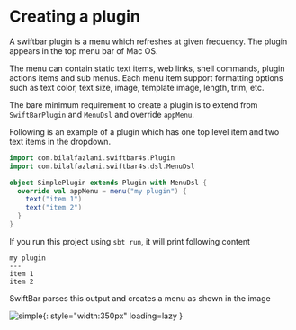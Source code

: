 # Creating a plugin

A swiftbar plugin is a menu which refreshes at given frequency.
The plugin appears in the top menu bar of Mac OS.

The menu can contain static text items, web links, shell commands, plugin actions items and sub menus. Each menu item support formatting options such as text color, text size, image, template image, length, trim, etc.

The bare minimum requirement to create a plugin is to extend from `SwiftBarPlugin` and `MenuDsl` and override `appMenu`.

Following is an example of a plugin which has one top level item and two text items in the dropdown.

```scala
import com.bilalfazlani.swiftbar4s.Plugin
import com.bilalfazlani.swiftbar4s.dsl.MenuDsl

object SimplePlugin extends Plugin with MenuDsl {
  override val appMenu = menu("my plugin") {
    text("item 1")
    text("item 2")
  }
}
```

If you run this project using `sbt run`, it will print following content

```text
my plugin
---
item 1
item 2
```

SwiftBar parses this output and creates a menu as shown in the image

![simple](/images/creating-plugin/simple.png){: style="width:350px" loading=lazy }